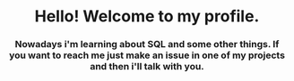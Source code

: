 <h1 align="center">Hello! Welcome to my profile.</h1>
<h3 align="center">Nowadays i'm learning about SQL and some other things. If you want to reach me just make an issue in one of my projects and then i'll talk with you.</h3>

<!--
**VerbalThree/VerbalThree** is a ✨ _special_ ✨ repository because its `README.md` (this file) appears on your GitHub profile.

Here are some ideas to get you started:

- 🔭 I’m currently working on ...
- 🌱 I’m currently learning ...
- 👯 I’m looking to collaborate on ...
- 🤔 I’m looking for help with ...
- 💬 Ask me about ...
- 📫 How to reach me: ...
- 😄 Pronouns: ...
- ⚡ Fun fact: ...
-->
